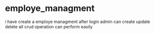 # employe_managment
i have create a employe managment after login admin can create update delete all crud operation can perform easily 
